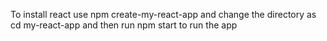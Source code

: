To install react use npm create-my-react-app and 
change the directory as cd my-react-app
and then run npm start to run the app
